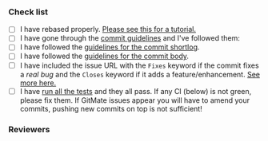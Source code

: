 <!--
Thanks for your contribution!

Reviewing pull requests take really a lot of time and we're all volunteers.
Please make sure you go through the following check list and complete
them all before pinging someone for a review.
-->
### Check list


- [ ] I have rebased properly.
      [Please see this for a tutorial.](http://coala.readthedocs.io/en/latest/Developers/Git_Basics.html#rebasing)
- [ ] I have gone through the
      [commit guidelines](http://coala.readthedocs.io/en/latest/Developers/Writing_Good_Commits.html)
      and I've followed them:
 - [ ] I have followed the
       [guidelines for the commit shortlog](http://docs.coala.io/en/latest/Developers/Writing_Good_Commits.html#shortlog).
 - [ ] I have followed the
       [guidelines for the commit body](http://docs.coala.io/en/latest/Developers/Writing_Good_Commits.html#commit-body).
 - [ ] I have included the issue URL with the  `Fixes` keyword if the
       commit fixes a *real bug* and the `Closes` keyword if it adds a
       feature/enhancement.
       [See more here.](http://docs.coala.io/en/latest/Developers/Writing_Good_Commits.html#issue-reference)
- [ ] I have [run all the tests](http://coala.readthedocs.io/en/latest/Developers/Executing_Tests.html)
      and they all pass. If any CI (below) is not green, please fix them. If
      GitMate issues appear you will have to amend your commits, pushing new
      commits on top is not sufficient!

### Reviewers
<!--
Please list below the Github handles of people you think suceptible to review
this PR
-->


<!--
End note:

As you learn things over your Pull Request please help others on the chat and
on PRs to get their stuff right as well!
-->